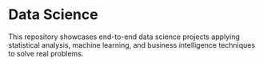 # Data Science
This repository showcases end-to-end data science projects applying statistical analysis, machine learning, and business intelligence techniques to solve real problems.
